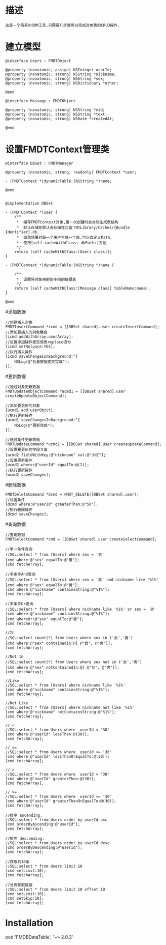 # 描述

    这是一个简易的ORM工具,只需要几步就可以完成对单表的CRUD操作.
    
# 建立模型

    @interface Users : FMDTObject

	@property (nonatomic, assign) NSInteger userId;
	@property (nonatomic, strong) NSString *nickname;
	@property (nonatomic, strong) NSString *sex;
	@property (nonatomic, strong) NSDictionary *other;

	@end

	@interface Message : FMDTObject

	@property (nonatomic, strong) NSString *mid;
	@property (nonatomic, strong) NSString *text;
	@property (nonatomic, strong) NSDate *createdAt;

	@end

    
# 设置FMDTContext管理类

    @interface DBSet : FMDTManager

	@property (nonatomic, strong, readonly) FMDTContext *user;

	- (FMDTContext *)dynamicTable:(NSString *)name;

	@end


	@implementation DBSet

	- (FMDTContext *)user {
	    /**
	     *  缓存FMDTContext对象,第一次创建时会自动生成表结构
	     *  默认存储在默认会存储在沙盒下的Library/Caches/{Bundle Identifier}.db,
	     *  如果想要对每一个用户生成一个库,可以自定义Path,
	     *  使用[self cacheWithClass: dbPath:]方法
	     */
	    return [self cacheWithClass:[Users class]];
	}

	- (FMDTContext *)dynamicTable:(NSString *)name {
	    
	    /**
	     *  设置将对象映射到不同的数据表
	     */
	    return [self cacheWithClass:[Message class] tableName:name];
	}

	@end

#添加数据
    
    //创建插入对象
    FMDTInsertCommand *icmd = [[DBSet shared].user createInsertCommand];
    //添加要插入的对象集合
    [icmd addWithArray:userArray];
    //设置添加操作是否使用replace语句
    [icmd setRelpace:YES];
    //执行插入操作
    [icmd saveChangesInBackground:^{
        NSLog(@"批量数据提交完成");
    }];
    
#更新数据

    //通过对象更新数据
    FMDTUpdateObjectCommand *ucmd1 = [[DBSet shared].user createUpdateObjectCommand];

    //添加要更新的对象
    [ucmd1 add:userObjct];
    //执行更新操作
    [ucmd1 saveChangesInBackground:^{
        NSLog(@"更新完成");
    }];

    //通过条件更新数据
    FMDTUpdateCommand *ucmd2 = [[DBSet shared].user createUpdateCommand];
    //设置要更新的字段与值
    [ucmd2 fieldWithKey:@"nickname" val:@"小红"];
    //设置更新条件
    [ucmd2 where:@"userId" equalTo:@(2)];
    //执行更新操作
    [ucmd2 saveChanges];

    
#删除数据

    FMDTDeleteCommand *dcmd = FMDT_DELETE([DBSet shared].user);
    //设置条件
    [dcmd where:@"userId" greaterThan:@"50"];
    //执行删除操作
    [dcmd saveChanges];
    
#查询数据

    //查询数据
    FMDTSelectCommand *cmd = [[DBSet shared].user createSelectCommand];

    //单一条件查询
    //SQL:select * from [Users] where sex = '男'
    [cmd where:@"sex" equalTo:@"男"];
    [cmd fetchArray];

    //多条件And查询
    //SQL:select * from [Users] where sex = '男' and nickname like '%1%'
    [cmd where:@"sex" equalTo:@"男"];
    [cmd where:@"nickname" containsString:@"%1%"];
    [cmd fetchArray];

    //多条件Or查询
    //SQL:select * from [Users] where nickname like '%1%' or sex = '男'
    [cmd where:@"nickname" containsString:@"%1%"];
    [cmd whereOr:@"sex" equalTo:@"男"];
    [cmd fetchArray];

    //In
    //SQL:select count(*) from Users where sex in ('女','男')
    [cmd where:@"sex" containedIn:@[ @"女", @"男"]];
    [cmd fetchArray];

    //Not In
    //SQL:select count(*) from Users where sex not in ('女','男')
    [cmd where:@"sex" notContainedIn:@[ @"女", @"男"]];
    [cmd fetchArray];

    //Like
    //SQL:select * from [Users] where nickname like '%1%'
    [cmd where:@"nickname" containsString:@"%1%"];
    [cmd fetchArray];

    //Not Like
    //SQL:select * from [Users] where nickname not like '%1%'
    [cmd where:@"nickname" notContainsString:@"%1%"];
    [cmd fetchArray];

    // <
    //SQL:select * from Users where  userId < '30'
    [cmd where:@"userId" lessThan:@(30)];
    [cmd fetchArray];

    // <=
    //SQL:select * from Users where  userId <= '30'
    [cmd where:@"userId" lessThanOrEqualTo:@(30)];
    [cmd fetchArray];

    // >
    //SQL:select * from Users where  userId > '30'
    [cmd where:@"userId" greaterThan:@(30)];
    [cmd fetchArray];

    // >=
    //SQL:select * from Users where  userId >= '30'
    [cmd where:@"userId" greaterThanOrEqualTo:@(30)];
    [cmd fetchArray];

    //排序 ascending.
    //SQL:select * from Users order by userId asc
    [cmd orderByAscending:@"userId"];
    [cmd fetchArray];

    //排序 descending.
    //SQL:select * from Users order by userId desc
    [cmd orderByDescending:@"userId"];
    [cmd fetchArray];

    //获取前10条
    //SQL:select * from Users limit 10
    [cmd setLimit:10];
    [cmd fetchArray];
    
    //分页获取数据
    //SQL:select * from Users limit 10 offset 10
    [cmd setLimit:10];
    [cmd setSkip:10];
    [cmd fetchArray];

# Installation

pod 'FMDBDataTable', '~> 2.0.2'

